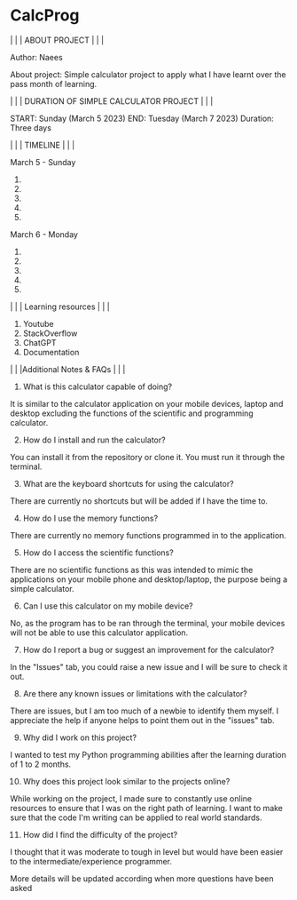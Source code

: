 # CalcProg

| | | ABOUT PROJECT | | |

Author: 
Naees

About project:
Simple calculator project to apply what I have learnt over the pass month of learning.

 | | | DURATION OF SIMPLE CALCULATOR PROJECT | | |
 
START:      Sunday (March 5 2023)
END:        Tuesday (March 7 2023)
Duration:   Three days

| | | TIMELINE | | |

March 5 - Sunday

1.  
2.  
3.  
4.  
5.  

March 6 - Monday

1.  
2.  
3.  
4.  
5.  

| | | Learning resources | | |

1. Youtube
2. StackOverflow
3. ChatGPT
4. Documentation

| | |Additional Notes & FAQs | | |

1. What is this calculator capable of doing?

It is similar to the calculator application on your mobile devices, 
laptop and desktop excluding the functions of the scientific and programming calculator.

2. How do I install and run the calculator?

You can install it from the repository or clone it.
You must run it through the terminal.

3. What are the keyboard shortcuts for using the calculator?

There are currently no shortcuts but will be added if I have the time to.

4. How do I use the memory functions?

There are currently no memory functions programmed in to the application.

5. How do I access the scientific functions?

There are no scientific functions as this was intended to mimic the applications on your mobile phone and desktop/laptop,
the purpose being a simple calculator.

6. Can I use this calculator on my mobile device?

No, as the program has to be ran through the terminal, 
your mobile devices will not be able to use this calculator application.

7. How do I report a bug or suggest an improvement for the calculator?

In the "Issues" tab, you could raise a new issue and I will be sure to check it out.

8. Are there any known issues or limitations with the calculator?

There are issues, but I am too much of a newbie to identify them myself.
I appreciate the help if anyone helps to point them out in the "issues" tab.

9. Why did I work on this project?

I wanted to test my Python programming abilities after the learning duration of 1 to 2 months.

10. Why does this project look similar to the projects online?

While working on the project, I made sure to constantly use online resources to ensure that I was on the right path of learning.
I want to make sure that the code I'm writing can be applied to real world standards.

11. How did I find the difficulty of the project?

I thought that it was moderate to tough in level but would have been easier to the intermediate/experience programmer.


More details will be updated according when more questions have been asked
